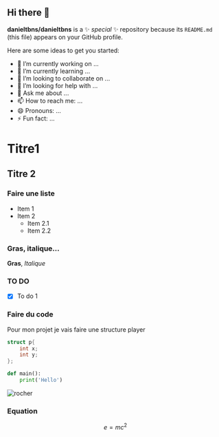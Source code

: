 ## Hi there 👋


**danieltbns/danieltbns** is a ✨ _special_ ✨ repository because its `README.md` (this file) appears on your GitHub profile.

Here are some ideas to get you started:

- 🔭 I’m currently working on ...
- 🌱 I’m currently learning ...
- 👯 I’m looking to collaborate on ...
- 🤔 I’m looking for help with ...
- 💬 Ask me about ...
- 📫 How to reach me: ...
- 😄 Pronouns: ...
- ⚡ Fun fact: ...

# Titre1

## Titre 2

### Faire une liste

- Item 1
- Item 2
  - Item 2.1
  - Item 2.2

### Gras, italique...

**Gras**, *Italique*

### TO DO    

-[X] To do 1



### Faire du code

Pour mon projet je vais faire une structure player
```C
struct p{
    int x;
    int y;
};
```

```Python
def main():
    print('Hello')
```
![rocher](https://picsum.photos/200/300?grayscale)


### Equation
$$ e = mc^2 $$